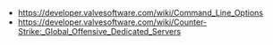 * https://developer.valvesoftware.com/wiki/Command_Line_Options
* https://developer.valvesoftware.com/wiki/Counter-Strike:_Global_Offensive_Dedicated_Servers
